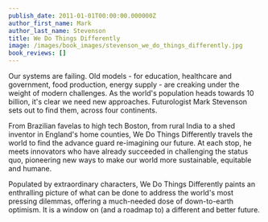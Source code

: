 ```yaml
---
publish_date: 2011-01-01T00:00:00.000000Z
author_first_name: Mark
author_last_name: Stevenson
title: We Do Things Differently
image: /images/book_images/stevenson_we_do_things_differently.jpg
book_reviews: []
---
```

Our systems are failing. Old models - for education, healthcare and government, food production, energy supply - are creaking under the weight of modern challenges. As the world's population heads towards 10 billion, it's clear we need new approaches. Futurologist Mark Stevenson sets out to find them, across four continents.

From Brazilian favelas to high tech Boston, from rural India to a shed inventor in England's home counties, We Do Things Differently travels the world to find the advance guard re-imagining our future. At each stop, he meets innovators who have already succeeded in challenging the status quo, pioneering new ways to make our world more sustainable, equitable and humane.

Populated by extraordinary characters, We Do Things Differently paints an enthralling picture of what can be done to address the world's most pressing dilemmas, offering a much-needed dose of down-to-earth optimism. It is a window on (and a roadmap to) a different and better future.